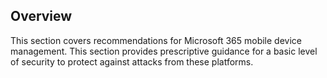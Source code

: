 ## Overview

This section covers recommendations for Microsoft 365 mobile device management. This section provides prescriptive guidance for a basic level of security to protect against attacks from these platforms.